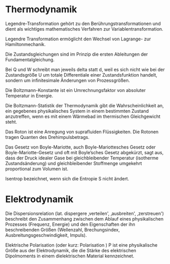# Thermodynamik

Legendre-Transformation gehört zu den Berührungstransformationen und dient als wichtiges mathematisches Verfahren zur Variablentransformation.

Legendre Transformation ermöglicht den Wechsel von Lagrange- zur Hamiltonmechanik.

Die Zustandsgleichungen sind im Prinzip die ersten Ableitungen der Fundamentalgleichung.

Bei Q und W schreibt man jeweils delta  statt d, weil es sich nicht wie bei der Zustandsgröße U um totale Differentiale einer Zustandsfunktion handelt, sondern um infinitesimale Änderungen von Prozessgrößen.

Die Boltzmann-Konstante ist ein Umrechnungsfaktor von absoluter Temperatur in Energie.

Die Boltzmann-Statistik der Thermodynamik gibt die Wahrscheinlichkeit an, ein gegebenes physikalisches System in einem bestimmten Zustand anzutreffen, wenn es mit einem Wärmebad im thermischen Gleichgewicht steht. 

Das Roton ist eine Anregung von suprafluiden Flüssigkeiten. Die Rotonen tragen Quanten des Drehimpulsbetrags.

Das Gesetz von Boyle-Mariotte, auch Boyle-Mariottesches Gesetz oder Boyle-Mariotte-Gesetz und oft mit Boyle’sches Gesetz abgekürzt, sagt aus, dass der Druck idealer Gase bei gleichbleibender Temperatur (isotherme Zustandsänderung) und gleichbleibender Stoffmenge umgekehrt proportional zum Volumen ist. 

Isentrop bezeichnet, wenn sich die Entropie S nicht ändert.

# Elektrodynamik

Die Dispersionsrelation (lat. dispergere ‚verteilen', ‚ausbreiten', ‚zerstreuen') beschreibt den Zusammenhang zwischen dem Ablauf eines physikalischen Prozesses (Frequenz, Energie) und den Eigenschaften der ihn beschreibenden Größen (Wellenzahl, Brechungsindex, Ausbreitungsgeschwindigkeit, Impuls).

Elektrische Polarisation (oder kurz: Polarisation ) P ist eine physikalische Größe aus der Elektrodynamik, die die Stärke des elektrischen Dipolmoments in einem dielektrischen Material kennzeichnet. 
